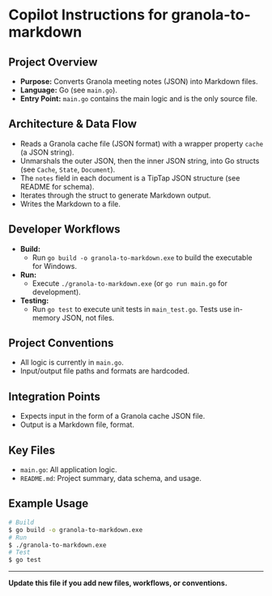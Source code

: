 # Copilot Instructions for granola-to-markdown

## Project Overview

- **Purpose:** Converts Granola meeting notes (JSON) into Markdown files.
- **Language:** Go (see `main.go`).
- **Entry Point:** `main.go` contains the main logic and is the only source file.

## Architecture & Data Flow

- Reads a Granola cache file (JSON format) with a wrapper property `cache` (a JSON string).
- Unmarshals the outer JSON, then the inner JSON string, into Go structs (see `Cache`, `State`, `Document`).
- The `notes` field in each document is a TipTap JSON structure (see README for schema).
- Iterates through the struct to generate Markdown output.
- Writes the Markdown to a file.

## Developer Workflows

- **Build:**
  - Run `go build -o granola-to-markdown.exe` to build the executable for Windows.
- **Run:**
  - Execute `./granola-to-markdown.exe` (or `go run main.go` for development).
- **Testing:**
  - Run `go test` to execute unit tests in `main_test.go`. Tests use in-memory JSON, not files.

## Project Conventions

- All logic is currently in `main.go`.
- Input/output file paths and formats are hardcoded.

## Integration Points

- Expects input in the form of a Granola cache JSON file.
- Output is a Markdown file, format.

## Key Files

- `main.go`: All application logic.
- `README.md`: Project summary, data schema, and usage.

## Example Usage

```sh
# Build
$ go build -o granola-to-markdown.exe
# Run
$ ./granola-to-markdown.exe
# Test
$ go test
```

---

**Update this file if you add new files, workflows, or conventions.**
